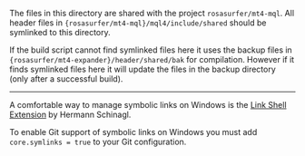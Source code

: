 
The files in this directory are shared with the project ```rosasurfer/mt4-mql```. All header files in
```{rosasurfer/mt4-mql}/mql4/include/shared``` should be symlinked to this directory.

If the build script cannot find symlinked files here it uses the backup files in
```{rosasurfer/mt4-expander}/header/shared/bak``` for compilation. However if it finds symlinked files here it will
update the files in the backup directory (only after a successful build).

- - -

A comfortable way to manage symbolic links on Windows is the [Link Shell Extension](http://schinagl.priv.at/nt/hardlinkshellext/linkshellextension.html)
by Hermann Schinagl.

To enable Git support of symbolic links on Windows you must add ```core.symlinks = true``` to your Git configuration.
